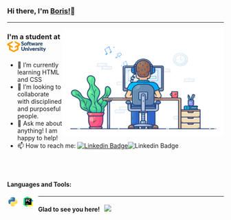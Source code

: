 ### Hi there, I'm [Boris!](https://github.com/BorisBorisow)👋
---
<img align="right" height="250" width="375" alt="" src="https://github.com/BorisBorisow/BorisBorisow/blob/main/Logos/68747470733a2f2f7468756d62732e6766796361742e636f6d2f4576696c4e657874446576696c666973682d736d616c6c2e676966.gif" />

### I'm a student at [<img src='https://github.com/BorisBorisow/BorisBorisow/blob/main/Logos/Software-University-logo-horizontal.png' alt='www.softuni.bg' height='26' width="90">](https://softuni.bg/) 
- 🌱 I’m currently learning HTML and CSS 
- 👯 I’m looking to collaborate with disciplined and purposeful people.
- 💬 Ask me about anything! I am happy to help! 
- 📫 How to reach me: [![Linkedin Badge](https://img.shields.io/badge/-LinkedIn-0e76a8?style=flat-square&logo=Linkedin&logoColor=white)](https://www.linkedin.com/in/boris-borisov-533238261/)![Linkedin Badge](https://img.shields.io/badge/E--Mail-b__borisov%40gmx.de-red)


<br/><br/>

#### Languages and Tools:
<img align="left" alt="Python" width="26px" src="https://github.com/devicons/devicon/blob/v2.14.0/icons/python/python-original.svg" style="padding-right:10px;" />
<img align="left" alt="PyCharm" width="26px" src="https://github.com/devicons/devicon/blob/v2.14.0/icons/pycharm/pycharm-original.svg" style="padding-right:10px;" />

---



#### Glad to see you here! &nbsp; ![](https://visitcount.itsvg.in/api?id=Borrisow&label=Profile%20Views&color=6&icon=0&pretty=false)



